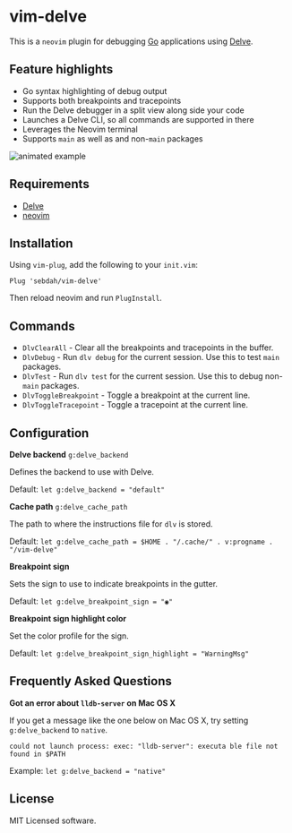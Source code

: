 vim-delve
=========

This is a `neovim` plugin for debugging [Go](https://golang.org) applications
using [Delve](https://github.com/derekparker/delve).

Feature highlights
------------------

- Go syntax highlighting of debug output
- Supports both breakpoints and tracepoints
- Run the Delve debugger in a split view along side your code
- Launches a Delve CLI, so all commands are supported in there
- Leverages the Neovim terminal
- Supports `main` as well as and non-`main` packages

![animated example](https://github.com/sebdah/vim-delve/raw/master/vim-delve-demo.gif "vim-delve demo")

Requirements
------------

- [Delve](https://github.com/derekparker/delve)
- [neovim](https://neovim.io)

Installation
------------

Using `vim-plug`, add the following to your `init.vim`:

`Plug 'sebdah/vim-delve'`

Then reload neovim and run `PlugInstall`.

Commands
--------

- `DlvClearAll` - Clear all the breakpoints and tracepoints in the buffer.
- `DlvDebug` - Run `dlv debug` for the current session. Use this to test `main`
    packages.
- `DlvTest` - Run `dlv test` for the current session. Use this to debug
    non-`main` packages.
- `DlvToggleBreakpoint` - Toggle a breakpoint at the current line.
- `DlvToggleTracepoint` - Toggle a tracepoint at the current line.

Configuration
-------------

**Delve backend** `g:delve_backend`

Defines the backend to use with Delve.

Default: `let g:delve_backend = "default"`

**Cache path** `g:delve_cache_path`

The path to where the instructions file for `dlv` is stored.

Default: `let g:delve_cache_path = $HOME . "/.cache/" . v:progname . "/vim-delve"`

**Breakpoint sign**

Sets the sign to use to indicate breakpoints in the gutter.

Default: `let g:delve_breakpoint_sign = "◉"`

**Breakpoint sign highlight color**

Set the color profile for the sign.

Default: `let g:delve_breakpoint_sign_highlight = "WarningMsg"`

Frequently Asked Questions
--------------------------

**Got an error about `lldb-server` on Mac OS X**

If you get a message like the one below on Mac OS X, try setting
`g:delve_backend` to `native`.

```
could not launch process: exec: "lldb-server": executa ble file not found in $PATH
```

Example: `let g:delve_backend = "native"`


License
-------

MIT Licensed software.
